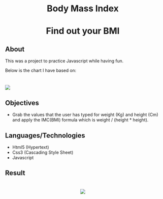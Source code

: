 <h1 align="center">Body Mass Index</h1>

<h1 align="center"><b>Find out your BMI</b></h1>

## About

This was a project to practice Javascript while having fun.

<p>Below is the chart I have based on:</p>

<h1 align="centert"><img src="https://ik.imagekit.io/cnbmdh4b9w/IMC_kSN_WAtrw.png">
</h1>

## Objectives

- Grab the values that the user has typed for weight (Kg) and height (Cm) and apply the IMC(BMI) formula which is weight / (height \* height).

## Languages/Technologies

- Html5 (Hypertext)
- Css3 (Cascading Style Sheet)
- Javascript

## Result

<h1 align="center"><img src="https://ik.imagekit.io/cnbmdh4b9w/ezgif.com-gif-maker__14__6ulj4kYfz.gif"/></h1>
